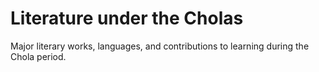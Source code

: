 # Literature under the Cholas

Major literary works, languages, and contributions to learning during the Chola period.
